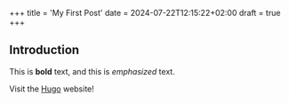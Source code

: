 +++
title = 'My First Post'
date = 2024-07-22T12:15:22+02:00
draft = true
+++

## Introduction

This is **bold** text, and this is *emphasized* text.

Visit the [Hugo](https://gohugo.io) website!
